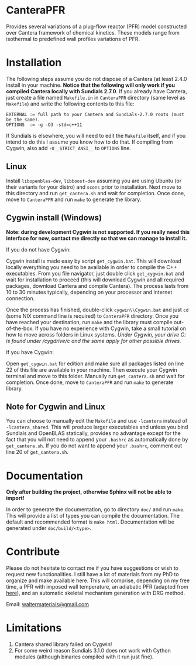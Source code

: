 # CanteraPFR

Provides several variations of a plug-flow reactor (PFR) model constructed over
Cantera framework of chemical kinetics. These models range from isothermal to
predefined wall profiles variations of PFR.

# Installation

The following steps assume you do not dispose of a Cantera (at least 2.4.0 install in
your machine. **Notice that the following will only work if you compiled Cantera
locally with Sundials 2.7.0**. If you already have Cantera, just create a file named
`Makefile.in` in `CanteraPFR` directory (same level as `Makefile`) and write the
following contents to this file:

```
EXTERNAL := full path to your Cantera and Sundials-2.7.0 roots (must be the same).
OPTIONS  := -g -O3 -std=c++11
```

If Sundials is elsewhere, you will need to edit the `Makefile` itself, and if you
intend to do this I assume you know how to do that.  If compiling from Cygwin, also
add `-U__STRICT_ANSI__` to `OPTIONS` line.

## Linux

Install `libopenblas-dev`, `libboost-dev` assuming you are using Ubuntu (or their
variants for your distro) and `scons` prior to installation. Next move to this
directory and run `get_cantera.sh` and wait for completion. Once done, move to
`CanteraPFR` and run `make` to generate the library.

## Cygwin install (Windows)

**Note: during development Cygwin is not supported. If you really need this
interface for now, contact me directly so that we can manage to install it.**

If you do not have Cygwin:

Cygwin install is made easy by script `get_cygwin.bat`. This will download
locally everything you need to be available in order to compile the C++
executables. From you file navigator, just double click `get_cygwin.bat` and
wait for installation to proceed (this will download Cygwin and all required
packages, download Cantera and compile Cantera). The process lasts from 10 to
30 minutes typically, depending on your processor and internet connection.

Once the process has finished, double-click `cygwin\\Cygwin.bat` and just `cd`
(some NIX command line is required) to `CanteraPFR` directory. Once you have
reached your destination, run `make` and the library must compile out-of-the-box.
If you have no experience with Cygwin, take a small tutorial on how to move
across folders in Linux systems. *Under Cygwin, your drive C: is found under
/cygdrive/c and the same apply for other possible drives.*

If you have Cygwin:

Open `get_cygwin.bat` for edition and make sure all packages listed on line 22
of this file are available in your machine. Then execute your Cygwin terminal
and move to this folder. Manually run `get_cantera.sh` and wait for completion.
Once done, move to `CanteraPFR` and run `make` to generate library.

## Note for Cygwin and Linux

You can choose to manually edit the `Makefile` and use `-lcantera` instead of
`-lcantera_shared`. This will produce larger executables and unless you bind
Sundials and OpenBLAS statically, provides no advantage except for the fact
that you will not need to append your `.bashrc` as automatically done by
`get_cantera.sh`. If you do not want to append your `.bashrc`, comment out
line 20 of `get_cantera.sh`.

# Documentation

**Only after building the project, otherwise Sphinx will not be able to import!**

In order to generate the documentation, go to directory `doc/` and run `make`.
This will provide a list of types you can compile the documentation. The default
and recommended format is `make html`. Documentation will be generated under
`doc/build/<type>`.

# Contribute

Please do not hesitate to contact me if you have suggestions or wish to request
new functionalities. I still have a lot of materials from my PhD to organize
and make available here. This will comprise, depending on my free time, a PFR
with imposed wall temperature, an adiabatic PFR (adapted from
[here](https://github.com/Cantera/cantera-jupyter/blob/master/reactors/1D_pfr_surfchem.ipynb)),
and an automatic skeletal mechanism generation with DRG method.

Email: waltermateriais@gmail.com

# Limitations

1. Cantera shared library failed on Cygwin!
1. For some weird reason Sundials 3.1.0 does not work with Cython modules (although
binaries compiled with it run just fine).

